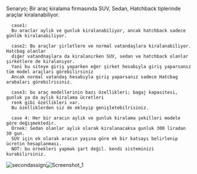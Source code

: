 Senaryo;
      Bir araç kiralama firmasında SUV, Sedan, Hatchback tiplerinde araçlar kiralanabiliyor.
     
      case1:
      Bu araclar aylık ve gunluk kiralanabiliyor, ancak hatchback sadece günlük kiralanabiliyor.
     
      case2: Bu araçlar şirletlere ve normal vatandaşlara kiralanabiliyor. Hatcbag olanlar
      diğer vatandnaşlara da kiralanırken SUV, sedan ve hatchback olanlar şirketlere de kiralanıyor.
      Yani bu siteye giriş yaparken eğer şirket hesabıyla giriş yaparsanız tüm model araçları görebilirsiniz
      Ancak normal vatandaş hesabıyla giriş yaparsanız sadece Hatcbag arabaları görebilrisiniz.
     
      case3: bu araç modellerinin bazı özellikleri; bagaj kapasitesi, gunluk ya da aylık kiralama ücretleri
      renk gibi özellikleri var.
      Bu özelliklerden siz de ekleyip genişletebilrisiniz.
     
      case 4: Her bir aracın aylık ve gunluk kiralama şekilleri modele göre değişmektedir.
      Örnek: Sedan olanlar aylık olarak kiralanacaksa gunluk 300 liradan 30 gun.
      SUV için ek olarak aracın yaşına göre ek bir katsayı belirlenip ücretin hesaplanması.
      NOT: bu örnekleri yapmak şart değil. kendi sisteminizi kurabilirsiniz.

![secondassign](https://github.com/Sivellexfc/code16-assignments/assets/91620498/805a90c0-4439-4476-8662-fad4d816151d)![Screenshot_1](https://github.com/Sivellexfc/code16-assignments/assets/91620498/7eefbdb7-7e32-466a-8b99-83cf017876b2)


